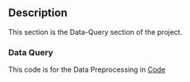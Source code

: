 ## Description

This section is the Data-Query section of the project.

### Data Query

This code is for the Data Preprocessing in [Code](../)
